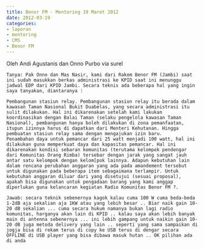 ```yaml
---
title: Benor FM - Mentoring 19 Maret 2012
date: 2012-03-19
categories:
- laporan
- mentoring
- CMS
- Benor FM
---
```


Oleh Andi Agustanis dan Onno Purbo via surel

    Tanya: Pak Onno dan Mas Nasir, kami dari Rakom Benor FM (Jambi) saat ini sudah masukkan berkas administrasi ke KPID saat ini menunggu jadwal EDP dari KPID Jambi. Secara teknis ada beberapa hal yang ingin saya tanyakan, diantaranya :

    Pembangunan stasiun relay. Pembangunan stasiun relay itu berada dalam kawasan Taman Nasional Bukit Duabelas, yang secara administrasi itu sulit dilakukan. Hal ini dikarenakan setelah kami lakukan koordinasikan dengan Balai Taman (selaku pengelola kawasan Taman Nasional), pembangunan hanya boleh dilakukan di zona pemanfaatan, itupun izinnya harus di dapatkan dari Menteri Kehutanan. Hingga pembuatan stasiun relay sama dengan mengajukan izin baru.
    Penambahan daya untuk pemancar dari 25 watt menjadi 100 watt, hal ini dilakukan guna memperkuat daya dan kapasitas pemancar. Hal ini dikarenakan kondisi sebaran komunitas (terutama kelompok pendengar dari Komunitas Orang Rimba) tersebar dengan jarak yang sangat jauh antar satu kelompok dengan kelom[pok lainnya. Adapun kebutuhan lain dalam rencana perubahan anggaran yang ada pada amandement tersebut untuk digunakan pada beberapa item sebagaimana terlampir. Untuk kebutuhan anggaran diluar dari yang disetujui (sesuai proposal), apakah bisa digunakan untuk pengadaan barang yang kami anggap diperlukan guna kelancaran kegiatan Radio Komunitas Benor FM ?.

    Jawab: secara teknik sebenernya kagok kalau cuma 100 W cuma beda-beda 1-2dB aja sekalian aja 1KW atau yang lebih besar .. Biar naik gain 10-20 dB sekalian ... cuma secara hukum namanya bukan lagi radio komunitas, harganya akan lain di KPID .. kalau saya akan lebih banyak main di antenna sebenernya ... ini lebih gampang untuk naikin gain 10-20 dB juga metoda delivery yang lain .. seperti yang sama sampaikan di jogja bisa di rekam terus di copy ke USB terus di dengar secara OFFLINE di USB player yang bisa dibawa masuk hutan .. OK pilihan ada di anda
